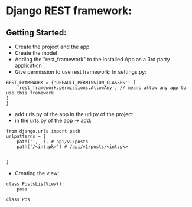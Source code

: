 # Django REST framework:

## Getting Started:
* Create the project and the app
* Create the model
* Adding the "rest_framework" to the Installed App as a 3rd party application
* Give permission to use rest framework:  In settings.py:
```
REST_FrAMEWORK = {'DEFAULT_PERMISSION_CLASSES': [
    'rest_framework.permissions.AllowAny', // means allow any app to use this framework
]
}
```
* add urls.py of the app in the url.py of the project
* in the urls.py of the app -> add:
```
from django.urls import path
urlpatterns = [
    path('',  ), # api/v1/posts
    path('/<int:pk>') # /api/v1/posts/<int:pk>


]
```
* Creating the view: 
```
class PostsListView():
    pass

class Pos
```
